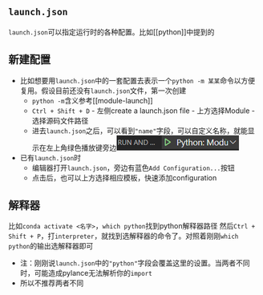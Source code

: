 ## `launch.json`
`launch.json`可以指定运行时的各种配置。比如[[python]]中提到的
## 新建配置
- 比如想要用`launch.json`中的一套配置去表示一个`python -m 某某`命令以方便复用。假设目前还没有`launch.json`文件，第一次创建
  - `python -m`含义参考[[module-launch]]
  - `Ctrl + Shift + D` - 左侧create a launch.json file - 上方选择Module - 选择源码文件路径
  - 进去`launch.json`之后，可以看到`"name"`字段，可以自定义名称，就能显示在左上角绿色播放键旁边![](launch.png)
- 已有`launch.json`时
  - 编辑器打开`launch.json`，旁边有蓝色`Add Configuration...`按钮
  - 点击后，也可以上方选择相应模板，快速添加configuration
## 解释器
比如`conda activate <名字>`，`which python`找到python解释器路径
然后`Ctrl + Shift + P`，打`interpreter`，就找到选解释器的命令了。对照着刚刚`which python`的输出选解释器即可
- 注：刚刚说`launch.json`中的`"python"`字段会覆盖这里的设置。当两者不同时，可能造成pylance无法解析你的`import`
- 所以不推荐两者不同